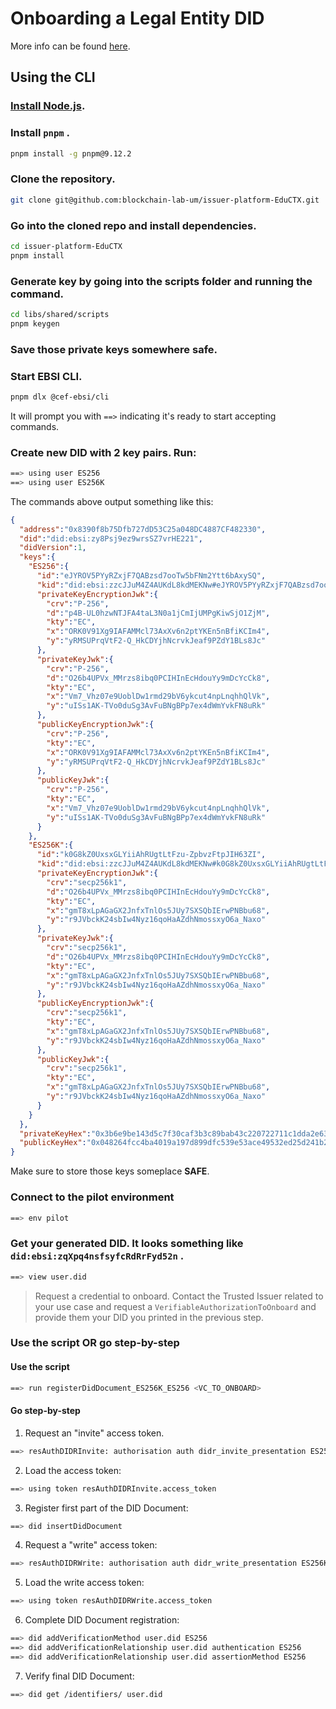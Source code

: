 # Onboarding a Legal Entity DID

More info can be found [here](https://hub.ebsi.eu/tools/cli/onboard).

## Using the CLI

### [Install Node.js](https://nodejs.org/en/learn/getting-started/how-to-install-nodejs).

### Install `pnpm` .

```bash
pnpm install -g pnpm@9.12.2
```

### Clone the repository.

```bash
git clone git@github.com:blockchain-lab-um/issuer-platform-EduCTX.git
```

### Go into the cloned repo and install dependencies.

```bash
cd issuer-platform-EduCTX
pnpm install
```

### Generate key by going into the scripts folder and running the command.

```bash
cd libs/shared/scripts
pnpm keygen
```

### Save those private keys somewhere safe.

### Start EBSI CLI.

```bash
pnpm dlx @cef-ebsi/cli
```

It will prompt you with `==>` indicating it's ready to start accepting commands.

### Create new DID with 2 key pairs. Run:

```bash
==> using user ES256
==> using user ES256K
```

The commands above output something like this:

```json
{
  "address":"0x8390f8b75Dfb727dD53C25a048DC4887CF482330",
  "did":"did:ebsi:zy8Psj9ez9wrsSZ7vrHE221",
  "didVersion":1,
  "keys":{
    "ES256":{
      "id":"eJYROV5PYyRZxjF7QABzsd7ooTw5bFNm2Ytt6bAxySQ",
      "kid":"did:ebsi:zzcJJuM4Z4AUKdL8kdMEKNw#eJYROV5PYyRZxjF7QABzsd7ooTw5bFNm2Ytt6bAxySQ",
      "privateKeyEncryptionJwk":{
        "crv":"P-256",
        "d":"p4B-UL0hzwNTJFA4taL3N0a1jCmIjUMPgKiwSjO1ZjM",
        "kty":"EC",
        "x":"ORK0V91Xg9IAFAMMcl73AxXv6n2ptYKEn5nBfiKCIm4",
        "y":"yRMSUPrqVtF2-Q_HkCDYjhNcrvkJeaf9PZdY1BLs8Jc"
      },
      "privateKeyJwk":{
        "crv":"P-256",
        "d":"O26b4UPVx_MMrzs8ibq0PCIHInEcHdouYy9mDcYcCk8",
        "kty":"EC",
        "x":"Vm7_Vhz07e9UoblDw1rmd29bV6ykcut4npLnqhhQlVk",
        "y":"uISs1AK-TVo0duSg3AvFuBNgBPp7ex4dWmYvkFN8uRk"
      },
      "publicKeyEncryptionJwk":{
        "crv":"P-256",
        "kty":"EC",
        "x":"ORK0V91Xg9IAFAMMcl73AxXv6n2ptYKEn5nBfiKCIm4",
        "y":"yRMSUPrqVtF2-Q_HkCDYjhNcrvkJeaf9PZdY1BLs8Jc"
      },
      "publicKeyJwk":{
        "crv":"P-256",
        "kty":"EC",
        "x":"Vm7_Vhz07e9UoblDw1rmd29bV6ykcut4npLnqhhQlVk",
        "y":"uISs1AK-TVo0duSg3AvFuBNgBPp7ex4dWmYvkFN8uRk"
      }
    },
    "ES256K":{
      "id":"k0G8kZ0UxsxGLYiiAhRUgtLtFzu-ZpbvzFtpJIH63ZI",
      "kid":"did:ebsi:zzcJJuM4Z4AUKdL8kdMEKNw#k0G8kZ0UxsxGLYiiAhRUgtLtFzu-ZpbvzFtpJIH63ZI",
      "privateKeyEncryptionJwk":{
        "crv":"secp256k1",
        "d":"O26b4UPVx_MMrzs8ibq0PCIHInEcHdouYy9mDcYcCk8",
        "kty":"EC",
        "x":"gmT8xLpAGaGX2JnfxTnlOs5JUy7SXSQbIErwPNBbu68",
        "y":"r9JVbckK24sbIw4Nyz16qoHaAZdhNmossxyO6a_Naxo"
      },
      "privateKeyJwk":{
        "crv":"secp256k1",
        "d":"O26b4UPVx_MMrzs8ibq0PCIHInEcHdouYy9mDcYcCk8",
        "kty":"EC",
        "x":"gmT8xLpAGaGX2JnfxTnlOs5JUy7SXSQbIErwPNBbu68",
        "y":"r9JVbckK24sbIw4Nyz16qoHaAZdhNmossxyO6a_Naxo"
      },
      "publicKeyEncryptionJwk":{
        "crv":"secp256k1",
        "kty":"EC",
        "x":"gmT8xLpAGaGX2JnfxTnlOs5JUy7SXSQbIErwPNBbu68",
        "y":"r9JVbckK24sbIw4Nyz16qoHaAZdhNmossxyO6a_Naxo"
      },
      "publicKeyJwk":{
        "crv":"secp256k1",
        "kty":"EC",
        "x":"gmT8xLpAGaGX2JnfxTnlOs5JUy7SXSQbIErwPNBbu68",
        "y":"r9JVbckK24sbIw4Nyz16qoHaAZdhNmossxyO6a_Naxo"
      }
    }
  },
  "privateKeyHex":"0x3b6e9be143d5c7f30caf3b3c89bab43c220722711c1dda2e632f660dc61c0a4f",
  "publicKeyHex":"0x048264fcc4ba4019a197d899dfc539e53ace49532ed25d241b204af03cd05bbbafafd2556dc90adb8b1b230e0dcb3d7aaa81da019761366a2cb31c8ee9afcd6b1a"
}
```

Make sure to store those keys someplace **SAFE**.

### Connect to the pilot environment

```bash
==> env pilot
```

### Get your generated DID. It looks something like `did:ebsi:zqXpq4nsfsyfcRdRrFyd52n` .

```bash
==> view user.did
```

> Request a credential to onboard. Contact the Trusted Issuer related to your use case and request a `VerifiableAuthorizationToOnboard` and provide them your DID you printed in the previous step.

### Use the script OR go step-by-step

#### Use the script

```bash
==> run registerDidDocument_ES256K_ES256 <VC_TO_ONBOARD>
```

#### Go step-by-step

1. Request an "invite" access token.

```bash
==> resAuthDIDRInvite: authorisation auth didr_invite_presentation ES256 <VC_TO_ONBOARD>
```

2. Load the access token:

```bash
==> using token resAuthDIDRInvite.access_token
```

3. Register first part of the DID Document:

```bash
==> did insertDidDocument
```

4. Request a "write" access token:

```bash
==> resAuthDIDRWrite: authorisation auth didr_write_presentation ES256K
```

5. Load the write access token:     

```bash
==> using token resAuthDIDRWrite.access_token
```

6. Complete DID Document registration:

```bash
==> did addVerificationMethod user.did ES256
==> did addVerificationRelationship user.did authentication ES256
==> did addVerificationRelationship user.did assertionMethod ES256
```

7. Verify final DID Document:

```bash
==> did get /identifiers/ user.did
```
